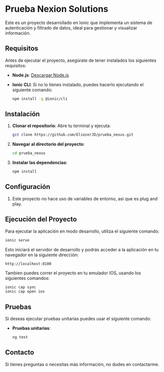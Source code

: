 # Prueba Nexion Solutions

Este es un proyecto desarrollado en Ionic que implementa un sistema de autenticación y filtrado de datos, ideal para gestionar y visualizar información.

## Requisitos

Antes de ejecutar el proyecto, asegúrate de tener instalados los siguientes requisitos:

- **Node.js**: [Descargar Node.js](https://nodejs.org/)
- **Ionic CLI**: Si no lo tienes instalado, puedes hacerlo ejecutando el siguiente comando:

  ```bash
  npm install -g @ionic/cli
  ```

## Instalación

1. **Clonar el repositorio**: Abre tu terminal y ejecuta:

   ```bash
   git clone https://github.com/EliezerJD/prueba_nexus.git
   ```

2. **Navegar al directorio del proyecto**:

   ```bash
   cd prueba_nexus
   ```

3. **Instalar las dependencias**:

   ```bash
   npm install
   ```

## Configuración

1. Este proyecto no hace uso de variables de entorno, asi que es plug and play.

## Ejecución del Proyecto

Para ejecutar la aplicación en modo desarrollo, utiliza el siguiente comando:

```bash
ionic serve
```

Esto iniciará el servidor de desarrollo y podrás acceder a la aplicación en tu navegador en la siguiente dirección:

```
http://localhost:8100
```

Tambien puedes correr el proyecto en tu emulador IOS, usando los siguientes comandos:

```bash
ionic cap sync
ionic cap open ios
```

## Pruebas

Si deseas ejecutar pruebas unitarias puedes usar el siguiente comando:

- **Pruebas unitarias**:

  ```bash
  ng test
  ```

## Contacto

Si tienes preguntas o necesitas más información, no dudes en contactarme.
